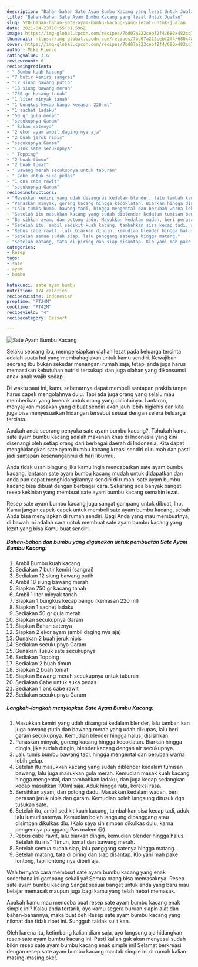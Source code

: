 ```yaml
---
description: "Bahan-bahan Sate Ayam Bumbu Kacang yang lezat Untuk Jualan"
title: "Bahan-bahan Sate Ayam Bumbu Kacang yang lezat Untuk Jualan"
slug: 520-bahan-bahan-sate-ayam-bumbu-kacang-yang-lezat-untuk-jualan
date: 2021-04-23T10:55:31.596Z
image: https://img-global.cpcdn.com/recipes/7bd07a222cebf2f4/680x482cq70/sate-ayam-bumbu-kacang-foto-resep-utama.jpg
thumbnail: https://img-global.cpcdn.com/recipes/7bd07a222cebf2f4/680x482cq70/sate-ayam-bumbu-kacang-foto-resep-utama.jpg
cover: https://img-global.cpcdn.com/recipes/7bd07a222cebf2f4/680x482cq70/sate-ayam-bumbu-kacang-foto-resep-utama.jpg
author: Mike Pierce
ratingvalue: 3.6
reviewcount: 6
recipeingredient:
- " Bumbu kuah kacang"
- "7 butir kemiri sangrai"
- "12 siung bawang putih"
- "18 siung bawang merah"
- "750 gr kacang tanah"
- "1 liter minyak tanah"
- "1 bungkus kecap bango kemasan 220 ml"
- "1 sachet ladaku"
- "50 gr gula merah"
- "secukupnya Garam"
- " Bahan satenya"
- "2 ekor ayam ambil daging nya aja"
- "2 buah jeruk nipis"
- "secukupnya Garam"
- "Tusuk sate secukupnya"
- " Topping"
- "2 buah timun"
- "2 buah tomat"
- " Bawang merah secukupnya untuk taburan"
- " Cabe untuk suka pedas"
- "1 ons cabe rawit"
- "secukupnya Garam"
recipeinstructions:
- "Masukkan kemiri yang udah disangrai kedalam blender, lalu tambah kan juga bawang putih dan bawang merah yang udah dikupas, lalu beri garam secukupnya. Kemudian blender hingga halus, disisihkan."
- "Panaskan minyak, goreng kacang hingga kecoklatan. Biarkan hingga dingin, jika sudah dingin, blender kacang dengan air secukupnya."
- "Lalu tumis bumbu bawang tadi, hingga mengental dan berubah warna lebih gelap."
- "Setelah itu masukkan kacang yang sudah diblender kedalam tumisan bawang, lalu juga masukkan gula merah. Kemudian masak kuah kacang hingga mengental, dan tambahkan ladaku, dan juga kecap sedangkan kecap masukkan 190ml saja. Aduk hingga rata, koreksi rasa."
- "Bersihkan ayam, dan potong dadu. Masukkan kedalam wadah, beri perasan jeruk nipis dan garam. Kemudian boleh langsung ditusuk dgn tusukan sate."
- "Setelah itu, ambil sedikit kuah kacang, tambahkan sisa kecap tadi, aduk lalu lumuri satenya. Kemudian boleh langsung dipanggang atau disimpan dikulkas dlu. (Kalo saya sih simpan dikulkas dulu, karna pengennya panggang Pas malem 😆)"
- "Rebus cabe rawit, lalu biarkan dingin, kemudian blender hingga halus. Setelah itu iris&#34; Timun, tomat dan bawang merah."
- "Setelah semua sudah siap, lalu panggang satenya hingga matang."
- "Setelah matang, tata di piring dan siap disantap. Klo yani mah pake lontong, tapi lontong nya dibeli aja."
categories:
- Resep
tags:
- sate
- ayam
- bumbu

katakunci: sate ayam bumbu 
nutrition: 174 calories
recipecuisine: Indonesian
preptime: "PT24M"
cooktime: "PT42M"
recipeyield: "4"
recipecategory: Dessert

---
```



![Sate Ayam Bumbu Kacang](https://img-global.cpcdn.com/recipes/7bd07a222cebf2f4/680x482cq70/sate-ayam-bumbu-kacang-foto-resep-utama.jpg)

Selaku seorang ibu, mempersiapkan olahan lezat pada keluarga tercinta adalah suatu hal yang membahagiakan untuk kamu sendiri. Kewajiban seorang ibu bukan sekedar menangani rumah saja, tetapi anda juga harus memastikan kebutuhan nutrisi tercukupi dan juga olahan yang dikonsumsi anak-anak wajib sedap.

Di waktu  saat ini, kamu sebenarnya dapat membeli santapan praktis tanpa harus capek mengolahnya dulu. Tapi ada juga orang yang selalu mau memberikan yang terenak untuk orang yang dicintainya. Lantaran, menyajikan masakan yang dibuat sendiri akan jauh lebih higienis dan kita juga bisa menyesuaikan hidangan tersebut sesuai dengan selera keluarga tercinta. 



Apakah anda seorang penyuka sate ayam bumbu kacang?. Tahukah kamu, sate ayam bumbu kacang adalah makanan khas di Indonesia yang kini disenangi oleh setiap orang dari berbagai daerah di Indonesia. Kita dapat menghidangkan sate ayam bumbu kacang kreasi sendiri di rumah dan pasti jadi santapan kesenanganmu di hari liburmu.

Anda tidak usah bingung jika kamu ingin mendapatkan sate ayam bumbu kacang, lantaran sate ayam bumbu kacang mudah untuk didapatkan dan anda pun dapat menghidangkannya sendiri di rumah. sate ayam bumbu kacang bisa dibuat dengan berbagai cara. Sekarang ada banyak banget resep kekinian yang membuat sate ayam bumbu kacang semakin lezat.

Resep sate ayam bumbu kacang juga sangat gampang untuk dibuat, lho. Kamu jangan capek-capek untuk membeli sate ayam bumbu kacang, sebab Anda bisa menyiapkan di rumah sendiri. Bagi Anda yang mau membuatnya, di bawah ini adalah cara untuk membuat sate ayam bumbu kacang yang lezat yang bisa Kamu buat sendiri.

<!--inarticleads1-->

##### Bahan-bahan dan bumbu yang digunakan untuk pembuatan Sate Ayam Bumbu Kacang:

1. Ambil  Bumbu kuah kacang
1. Sediakan 7 butir kemiri (sangrai)
1. Sediakan 12 siung bawang putih
1. Ambil 18 siung bawang merah
1. Siapkan 750 gr kacang tanah
1. Ambil 1 liter minyak tanah
1. Siapkan 1 bungkus kecap bango (kemasan 220 ml)
1. Siapkan 1 sachet ladaku
1. Sediakan 50 gr gula merah
1. Siapkan secukupnya Garam
1. Siapkan  Bahan satenya
1. Siapkan 2 ekor ayam (ambil daging nya aja)
1. Gunakan 2 buah jeruk nipis
1. Sediakan secukupnya Garam
1. Gunakan Tusuk sate secukupnya
1. Sediakan  Topping
1. Sediakan 2 buah timun
1. Siapkan 2 buah tomat
1. Siapkan  Bawang merah secukupnya untuk taburan
1. Sediakan  Cabe untuk suka pedas
1. Sediakan 1 ons cabe rawit
1. Sediakan secukupnya Garam




<!--inarticleads2-->

##### Langkah-langkah menyiapkan Sate Ayam Bumbu Kacang:

1. Masukkan kemiri yang udah disangrai kedalam blender, lalu tambah kan juga bawang putih dan bawang merah yang udah dikupas, lalu beri garam secukupnya. Kemudian blender hingga halus, disisihkan.
1. Panaskan minyak, goreng kacang hingga kecoklatan. Biarkan hingga dingin, jika sudah dingin, blender kacang dengan air secukupnya.
1. Lalu tumis bumbu bawang tadi, hingga mengental dan berubah warna lebih gelap.
1. Setelah itu masukkan kacang yang sudah diblender kedalam tumisan bawang, lalu juga masukkan gula merah. Kemudian masak kuah kacang hingga mengental, dan tambahkan ladaku, dan juga kecap sedangkan kecap masukkan 190ml saja. Aduk hingga rata, koreksi rasa.
1. Bersihkan ayam, dan potong dadu. Masukkan kedalam wadah, beri perasan jeruk nipis dan garam. Kemudian boleh langsung ditusuk dgn tusukan sate.
1. Setelah itu, ambil sedikit kuah kacang, tambahkan sisa kecap tadi, aduk lalu lumuri satenya. Kemudian boleh langsung dipanggang atau disimpan dikulkas dlu. (Kalo saya sih simpan dikulkas dulu, karna pengennya panggang Pas malem 😆)
1. Rebus cabe rawit, lalu biarkan dingin, kemudian blender hingga halus. Setelah itu iris&#34; Timun, tomat dan bawang merah.
1. Setelah semua sudah siap, lalu panggang satenya hingga matang.
1. Setelah matang, tata di piring dan siap disantap. Klo yani mah pake lontong, tapi lontong nya dibeli aja.




Wah ternyata cara membuat sate ayam bumbu kacang yang enak sederhana ini gampang sekali ya! Semua orang bisa memasaknya. Resep sate ayam bumbu kacang Sangat sesuai banget untuk anda yang baru mau belajar memasak maupun juga bagi kamu yang telah hebat memasak.

Apakah kamu mau mencoba buat resep sate ayam bumbu kacang enak simple ini? Kalau anda tertarik, ayo kamu segera buruan siapin alat dan bahan-bahannya, maka buat deh Resep sate ayam bumbu kacang yang nikmat dan tidak ribet ini. Sungguh taidak sulit kan. 

Oleh karena itu, ketimbang kalian diam saja, ayo langsung aja hidangkan resep sate ayam bumbu kacang ini. Pasti kalian gak akan menyesal sudah bikin resep sate ayam bumbu kacang enak simple ini! Selamat berkreasi dengan resep sate ayam bumbu kacang mantab simple ini di rumah kalian masing-masing,oke!.

